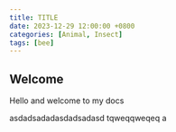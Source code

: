 ```yaml
---
title: TITLE
date: 2023-12-29 12:00:00 +0800
categories: [Animal, Insect]
tags: [bee]
---
```


## Welcome
Hello and welcome to my docs

asdadsadadasdadsadasd
tqweqqweqeq
a
